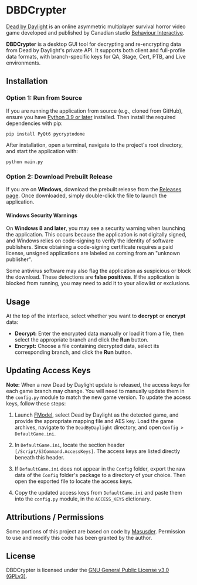 # DBDCrypter

[Dead by Daylight](https://deadbydaylight.com/) is an online asymmetric multiplayer survival horror video game developed and published by Canadian studio [Behaviour Interactive](https://www.bhvr.com/).

**DBDCrypter** is a desktop GUI tool for decrypting and re-encrypting data from Dead by Daylight's private API. It supports both client and full-profile data formats, with branch-specific keys for QA, Stage, Cert, PTB, and Live environments.

## Installation

### Option 1: Run from Source

If you are running the application from source (e.g., cloned from GitHub), ensure you have [Python 3.9 or later](https://www.python.org/downloads/) installed. Then install the required dependencies with pip:
```
pip install PyQt6 pycryptodome
```
After installation, open a terminal, navigate to the project's root directory, and start the application with:
```
python main.py
```

### Option 2: Download Prebuilt Release

If you are on **Windows**, download the prebuilt release from the [Releases page](https://github.com/EigenvoidDev/DBDCrypter/releases). Once downloaded, simply double-click the file to launch the application.

#### Windows Security Warnings

On **Windows 8 and later**, you may see a security warning when launching the application. This occurs because the application is not digitally signed, and Windows relies on code-signing to verify the identity of software publishers. Since obtaining a code-signing certificate requires a paid license, unsigned applications are labeled as coming from an "unknown publisher".

Some antivirus software may also flag the application as suspicious or block the download. These detections are **false positives**. If the application is blocked from running, you may need to add it to your allowlist or exclusions.

## Usage

At the top of the interface, select whether you want to **decrypt** or **encrypt** data:
- **Decrypt:** Enter the encrypted data manually or load it from a file, then select the appropriate branch and click the **Run** button.
- **Encrypt:** Choose a file containing decrypted data, select its corresponding branch, and click the **Run** button.

## Updating Access Keys

**Note:** When a new Dead by Daylight update is released, the access keys for each game branch may change. You will need to manually update them in the `config.py` module to match the new game version. To update the access keys, follow these steps:

1. Launch [FModel](https://github.com/4sval/FModel), select Dead by Daylight as the detected game, and provide the appropriate mapping file and AES key. Load the game archives, navigate to the `DeadByDaylight` directory, and open `Config > DefaultGame.ini`.

2. In `DefaultGame.ini`, locate the section header `[/Script/S3Command.AccessKeys]`. The access keys are listed directly beneath this header.

3. If `DefaultGame.ini` does not appear in the `Config` folder, export the raw data of the `Config` folder's package to a directory of your choice. Then open the exported file to locate the access keys.

4. Copy the updated access keys from `DefaultGame.ini` and paste them into the `config.py` module, in the `ACCESS_KEYS` dictionary.

## Attributions / Permissions

Some portions of this project are based on code by [Masusder](https://github.com/Masusder). Permission to use and modify this code has been granted by the author.

## License

DBDCrypter is licensed under the [GNU General Public License v3.0 (GPLv3)](https://github.com/EigenvoidDev/DBDCrypter/blob/main/LICENSE).
